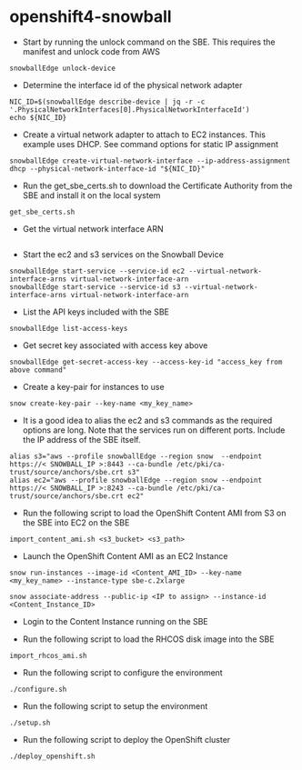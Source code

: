 # openshift4-snowball

- Start by running the unlock command on the SBE. This requires the manifest and unlock code from AWS
```
snowballEdge unlock-device
```

- Determine the interface id of the physical network adapter
```
NIC_ID=$(snowballEdge describe-device | jq -r -c '.PhysicalNetworkInterfaces[0].PhysicalNetworkInterfaceId')
echo ${NIC_ID}
```

- Create a virtual network adapter to attach to EC2 instances. This example uses DHCP. See command options for static IP assignment
```
snowballEdge create-virtual-network-interface --ip-address-assignment dhcp --physical-network-interface-id "${NIC_ID}"
```

- Run the get_sbe_certs.sh to download the Certificate Authority from the SBE and install it on the local system
```
get_sbe_certs.sh
```

- Get the virtual network interface ARN
```
```

- Start the ec2 and s3 services on the Snowball Device
```
snowballEdge start-service --service-id ec2 --virtual-network-interface-arns virtual-network-interface-arn
snowballEdge start-service --service-id s3 --virtual-network-interface-arns virtual-network-interface-arn
```

- List the API keys included with the SBE
```
snowballEdge list-access-keys
```

- Get secret key associated with access key above
```
snowballEdge get-secret-access-key --access-key-id "access_key from above command"
```

- Create a key-pair for instances to use
```
snow create-key-pair --key-name <my_key_name>
```

- It is a good idea to alias the ec2 and s3 commands as the required options are long. Note that the services run on different ports. Include the IP address of the SBE itself.
```
alias s3="aws --profile snowballEdge --region snow  --endpoint https://< SNOWBALL_IP >:8443 --ca-bundle /etc/pki/ca-trust/source/anchors/sbe.crt s3"
alias ec2="aws --profile snowballEdge --region snow --endpoint https://< SNOWBALL_IP >:8243 --ca-bundle /etc/pki/ca-trust/source/anchors/sbe.crt ec2"
```

- Run the following script to load the OpenShift Content AMI from S3 on the SBE into EC2 on the SBE
```
import_content_ami.sh <s3_bucket> <s3_path>
```

- Launch the OpenShift Content AMI as an EC2 Instance
```
snow run-instances --image-id <Content_AMI_ID> --key-name <my_key_name> --instance-type sbe-c.2xlarge

snow associate-address --public-ip <IP to assign> --instance-id <Content_Instance_ID>
```

- Login to the Content Instance running on the SBE

- Run the following script to load the RHCOS disk image into the SBE
```
import_rhcos_ami.sh
```

- Run the following script to configure the environment
```
./configure.sh
```

- Run the following script to setup the environment
```
./setup.sh
```

- Run the following script to deploy the OpenShift cluster
```
./deploy_openshift.sh
```
